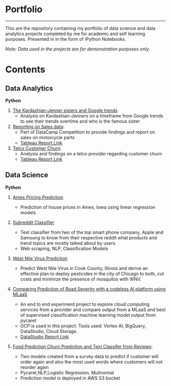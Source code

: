# Portfolio
---

This are the repository containing my portfolio of data science and data analytics projects completed by me for academic and self learning purposes.
Presented in in the form of iPython Notebooks.

*Note: Data used in the projects are for demonstration purposes only.*

# Contents

## Data Analytics
**Python**
1. [The Kardashian-Jenner sisters and Google trends](https://github.com/rahyu92/data-science-project/blob/main/Kardashian_Sisters_Google_Trends/The%20Kardasian-Jenner%20sisters%20and%20Google%20Trends.ipynb)
    - Analysis on Kardashian-Jenners on a timeframe from Google trends to see their trends overtime and who is the famous sister
3. [Reporting on Sales data](https://github.com/rahyu92/data-science-project/blob/main/Reporting%20Sales%20Data/Reporting%20data%20sales%20on%20Motorcycle%20Part.ipynb):
    - Part of DataCamp Competition to provide findings and report on sales on motorcycle parts 
    - [Tableau Report Link](https://public.tableau.com/views/ReportingSalesDataonMotorcycleParts/Dashboard2?:language=en-US&:display_count=n&:origin=viz_share_link)
4. [Telco Customer Churn](https://github.com/rahyu92/data-science-project/blob/main/telco_customer_churn/Telco%20Churn%20-%20EDA.ipynb): 
    - Analysis and findings on a telco provider regarding customer churn
    - [Tableau Report Link](https://public.tableau.com/views/TelcoChurnReport/Dashboard1?:language=en-US&:display_count=n&:origin=viz_share_link)
## Data Science
**Python** 
1. [Ames Pricing Prediction](https://github.com/rahyu92/data-science-project/tree/main/ames_housing)
   - Prediction of house prices in Ames, Iowa using linear regression models
2. [Subreddit Classifier](https://github.com/rahyu92/data-science-project/tree/main/subreddit_classifier)
   - Text classifier from two of the top smart phone company, Apple and Samsung to know from their respective reddit what products and trend topics are mostly talked about by users
   - Web scraping, NLP, Classification Models
 
3. [West Nile Virus Prediction](https://github.com/rahyu92/data-science-project/tree/main/West_Nile_Virus_Prediction)
   - Predict West Nile Virus in Cook County, Illinois and derive an effective plan to deploy pesticides in the city of Chicago to both, cut costs and minimize the presence of mosquitos with WNV.
5. [Comparing Prediction of Road Severity with a codeless AI platform using MLaaS](https://github.com/rahyu92/data-science-project/tree/main/capstone)
     - An end to end experiment project to explore cloud computing services from a provider and compare output from a MLaaS and best of supervised classification machine learning model output from pycaret 
     - GCP is used in this project.  Tools used: Vertex AI, BigQuery, DataStudio, Cloud Storage.
     - [DataStudio Report Link](https://datastudio.google.com/reporting/7ad8ff1d-6f16-401f-ad59-c178c760a0d0)

5.  [Food Prediction Churn Prediction and Text Classifer from Reviews](https://github.com/rahyu92/data-science-project/tree/main/food_delivery):
    - Two models created from a survey data to predict if customer will order again and also the most used words where customers will not reorder again
    - Pycaret,NLP,Logistic Regression, Mulinomial
    - Prediction model is deployed in AWS S3 bucket
 

